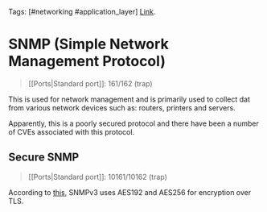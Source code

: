 Tags: [#networking #application_layer]
[Link](https://en.wikipedia.org/wiki/Simple_Network_Management_Protocol).

# SNMP (Simple Network Management Protocol)

>[[Ports|Standard port]]: 161/162 (trap)

This is used for network management and is primarily used to collect dat from various network devices such as: routers, printers and servers.

Apparently, this is a poorly secured protocol and there have been a number of CVEs associated with this protocol.

## Secure SNMP

>[[Ports|Standard port]]: 10161/10162 (trap)

According to [this](http://www.net-snmp.org/wiki/index.php/Strong_Authentication_or_Encryption), SNMPv3 uses AES192 and AES256 for encryption over TLS.
